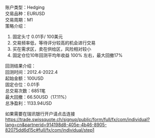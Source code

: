 账户类型：Hedging  
交易品种：EURUSD  
交易周期：M1  
策略介绍：  
1. 固定头寸 0.01手/ 100美元  
2. 交易频率低，等待评分较高的机会进行交易  
3. 买在需求区，卖在供给区，风险相对较小  
4. 固定仓位10年回测平均年收益 100% 左右，最大回撤17%  
  
回测结果介绍：  
回测时间：2012.4-2022.4  
起始金额：100USD  
固定仓位：0.01手  
总交易次数：6851笔  
最大回撤：66.50USD（17.11%）  
总净盈利：1133.94USD  
  
如果需要在瑞讯银行开户请点击连接  
https://trade.swissquote.ch/signup/public/form/full/fx/com/individual?lang=cn&partnerid=914198d8-405e-4b46-8905-82075dd6d15c#full/fx/com/individual/step1





